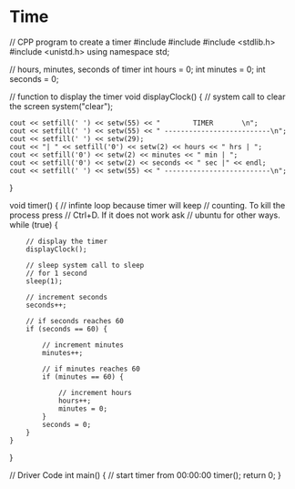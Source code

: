 # Time

// CPP program to create a timer 
#include <iomanip> 
#include <iostream> 
#include <stdlib.h> 
#include <unistd.h> 
using namespace std; 

// hours, minutes, seconds of timer 
int hours = 0; 
int minutes = 0; 
int seconds = 0; 

// function to display the timer 
void displayClock() 
{ 
	// system call to clear the screen 
	system("clear"); 

	cout << setfill(' ') << setw(55) << "		 TIMER		 \n"; 
	cout << setfill(' ') << setw(55) << " --------------------------\n"; 
	cout << setfill(' ') << setw(29); 
	cout << "| " << setfill('0') << setw(2) << hours << " hrs | "; 
	cout << setfill('0') << setw(2) << minutes << " min | "; 
	cout << setfill('0') << setw(2) << seconds << " sec |" << endl; 
	cout << setfill(' ') << setw(55) << " --------------------------\n"; 
} 

void timer() 
{ 
	// infinte loop because timer will keep 
	// counting. To kill the process press 
	// Ctrl+D. If it does not work ask 
	// ubuntu for other ways. 
	while (true) { 
		
		// display the timer 
		displayClock(); 

		// sleep system call to sleep 
		// for 1 second 
		sleep(1); 

		// increment seconds 
		seconds++; 

		// if seconds reaches 60 
		if (seconds == 60) { 
		
			// increment minutes 
			minutes++; 

			// if minutes reaches 60 
			if (minutes == 60) { 
		
				// increment hours 
				hours++; 
				minutes = 0; 
			} 
			seconds = 0; 
		} 
	} 
} 

// Driver Code 
int main() 
{ 
	// start timer from 00:00:00 
	timer(); 
	return 0; 
} 
